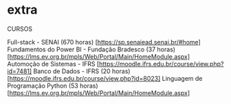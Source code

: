 # extra
CURSOS

Full-stack - SENAI (670 horas) [https://sp.senaiead.senai.br/#home]
Fundamentos do Power BI - Fundação Bradesco (37 horas) [https://lms.ev.org.br/mpls/Web/Portal/Main/HomeModule.aspx]
Automoção de Sistemas - IFRS [https://moodle.ifrs.edu.br/course/view.php?id=7481]
Banco de Dados - IFRS (20 horas) [https://moodle.ifrs.edu.br/course/view.php?id=8023]
Linguagem de Programação Python (53 horas) [https://lms.ev.org.br/mpls/Web/Portal/Main/HomeModule.aspx]
